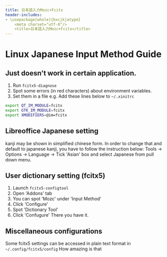 ```yaml
---
title: 日本語入力Mozc+Fcitx
header-includes:
- \usepackage[whole]{bxcjkjatype}
	<meta charset="utf-8"/>
    <title>日本語入力Mozc+Fcitx</title>
---
```

# Linux Japanese Input Method Guide

## Just doesn't work in certain application. 
1. Run `fcitx5-diagnose`
2. Spot some errors (in red characters) about environment variables. 
3. Set them in a file 
e.g. Add these lines below to `~/.xinitrc`
```sh
export QT_IM_MODULE=fcitx
export GTK_IM_MODULE=fcitx
export XMODIFIERS=@im=fcitx
```

## Libreoffice Japanese setting
kanji may be shown in simplified chinese form. 
In order to change that and default to japanese kanji, you have to follow the instruction below:
Tools -> Options -> Language -> Tick 'Asian' box and select Japanese from pull down menu.

## User dictionary setting (fcitx5)
1. Launch `fcitx5-configtool` 
2. Open 'Addons' tab
3. You can spot 'Mozc' under 'Input Method' 
4. Click 'Configure'
5. Spot 'Dictionary Tool'
6. Click 'Confugure'
There you have it. 

## Miscellaneous configurations
Some fcitx5 settings can be accessed in plain text format in 
`~/.config/fcitx5/config`
How amazing is that


